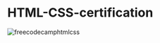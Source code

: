 # HTML-CSS-certification
![freecodecamphtmlcss](https://github.com/ghostgod1/HTML-CSS-certification/assets/73012930/6a1ea77a-fd64-4316-96c2-0fc924abad97)
